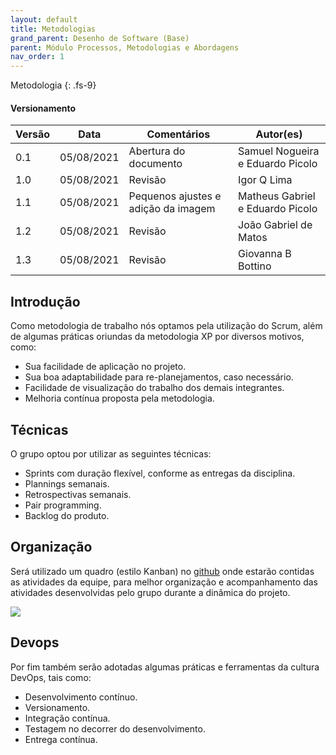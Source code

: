 ```yaml
---
layout: default
title: Metodologias
grand_parent: Desenho de Software (Base)
parent: Módulo Processos, Metodologias e Abordagens
nav_order: 1
---
```


Metodologia
{: .fs-9}

#### Versionamento

| Versão | Data       | Comentários                   | Autor(es)                                      |
| ------ | ---------- | ----------------------------- | ---------------------------------------------- |
| 0.1    | 05/08/2021 | Abertura do documento         | Samuel Nogueira e Eduardo Picolo               |
| 1.0    | 05/08/2021 | Revisão                       | Igor Q Lima                                    |
| 1.1    | 05/08/2021 | Pequenos ajustes e adição da imagem | Matheus Gabriel e Eduardo Picolo |
| 1.2    | 05/08/2021 | Revisão                       | João Gabriel de Matos |
| 1.3    | 05/08/2021 | Revisão                       | Giovanna B Bottino |


## Introdução

Como metodologia de trabalho nós optamos pela utilização do Scrum, além de algumas práticas oriundas da metodologia XP 
por diversos motivos, como:

* Sua facilidade de aplicação no projeto.
* Sua boa adaptabilidade para re-planejamentos, caso necessário.
* Facilidade de visualização do trabalho dos demais integrantes.
* Melhoria contínua proposta pela metodologia.

## Técnicas 

O grupo optou por utilizar as seguintes técnicas:

* Sprints com duração flexível, conforme as entregas da disciplina.
* Plannings semanais.
* Retrospectivas semanais.
* Pair programming.
* Backlog do produto.

## Organização

Será utilizado um quadro (estilo Kanban) no [github](https://github.com/UnBArqDsw2021-1/2021.1_G7_Mychine_docs/projects/1) onde estarão contidas as atividades da equipe, para melhor organização e acompanhamento das atividades desenvolvidas pelo grupo durante a dinâmica do projeto.

<a href="{{ site.baseurl }}/assets/images/kanban.jpg" data-toggle="lightbox" > 
    <img src="{{ site.baseurl }}/assets/images/kanban.jpg" class="img-fluid" />
</a>

## Devops

Por fim também serão adotadas algumas práticas e ferramentas da cultura DevOps, tais como: 

* Desenvolvimento contínuo.
* Versionamento.
* Integração contínua.
* Testagem no decorrer do desenvolvimento.
* Entrega contínua.
